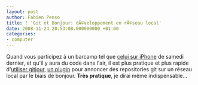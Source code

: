 ```yaml
---
layout: post
author: Fabien Penso
title: ! 'Git et Bonjour: dÃ©veloppement en rÃ©seau local'
date: 2008-11-24 20:53:08.000000000 +01:00
categories:
- computer
---
```

Quand vous participez à un barcamp tel que <a href="http://barcamp.org/iPhoneDevCampParis3">celui sur iPhone</a> de samedi dernier, et qu'il y aura du code dans l'air, il est plus pratique et plus rapide d'<a href="http://github.com/blog/75-git-over-bonjour">utiliser gitjour</a>, <a href="http://github.com/chad/gitjour">un plugin</a> pour annoncer des repositories git sur un réseau local par le biais de bonjour. <strong>Très pratique</strong>, je dirai même indispensable...
